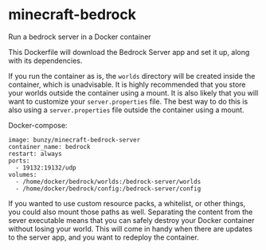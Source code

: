 # minecraft-bedrock
Run a bedrock server in a Docker container

This Dockerfile will download the Bedrock Server app and set it up, along with its dependencies.

If you run the container as is, the `worlds` directory will be created inside the container, which is unadvisable. It is highly recommended that you store your worlds outside the container using a mount. It is also likely that you will want to customize your `server.properties` file. The best way to do this is also using a `server.properties` file outside the container using a mount.

Docker-compose:
  
    image: bunzy/minecraft-bedrock-server
    container_name: bedrock
    restart: always
    ports:
      - 19132:19132/udp
    volumes:
      - /home/docker/bedrock/worlds:/bedrock-server/worlds
      - /home/docker/bedrock/config:/bedrock-server/config

If you wanted to use custom resource packs, a whitelist, or other things, you could also mount those paths as well. Separating the content from the sever executable means that you can safely destroy your Docker container without losing your world. This will come in handy when there are updates to the server app, and you want to redeploy the container.

